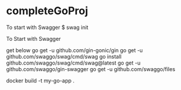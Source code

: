 # completeGoProj

To start with Swagger
$ swag init

To Start with Swagger 

get below
go get -u github.com/gin-gonic/gin
go get -u github.com/swaggo/swag/cmd/swag
go install github.com/swaggo/swag/cmd/swag@latest
go get -u github.com/swaggo/gin-swagger
go get -u github.com/swaggo/files



docker build -t my-go-app .
